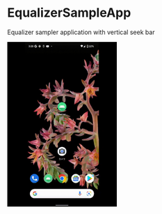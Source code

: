 # EqualizerSampleApp
Equalizer sampler application with vertical seek bar

<img src="capture/equalizer_sr.gif" alt="equalizer" width="50%" height="50%">
